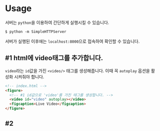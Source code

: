 # Usage
서버는 `python`을 이용하여 간단하게 실행시킬 수 있습니다.

```shell
$ python -m SimpleHTTPServer
```
서버가 실행된 이후에는 `localhost:8000`으로 접속하여 확인할 수 있습니다.

## \#1 html에 video태그를 추가합니다.
`video`라는 `id`값을 가진 `<video/>` 태그를 생성해줍니다. 이때 꼭 `autoplay` 옵션을 활성화 시켜줘야 합니다.

```html
<!-- index.html -->
<figure>
  <!-- #1 id값으로 'video'를 가진 태그를 생성합니다. -->
  <video id="video" autoplay></video>
  <figcaption>Live Video</figcaption>
</figure>
```

## \#2 
